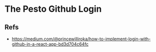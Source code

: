 # The Pesto Github Login



## Refs

* https://medium.com/@princewilliroka/how-to-implement-login-with-github-in-a-react-app-bd3d704c64fc